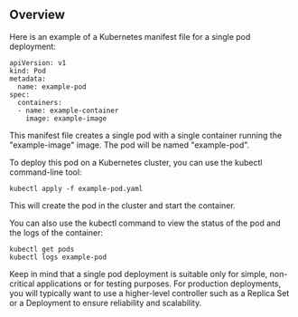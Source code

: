 ## Overview

Here is an example of a Kubernetes manifest file for a single pod deployment:

```
apiVersion: v1
kind: Pod
metadata:
  name: example-pod
spec:
  containers:
  - name: example-container
    image: example-image
```

This manifest file creates a single pod with a single container running the "example-image" image. The pod will be named "example-pod".

To deploy this pod on a Kubernetes cluster, you can use the kubectl command-line tool:

```
kubectl apply -f example-pod.yaml
```
This will create the pod in the cluster and start the container.

You can also use the kubectl command to view the status of the pod and the logs of the container:

```
kubectl get pods
kubectl logs example-pod
```
Keep in mind that a single pod deployment is suitable only for simple, non-critical applications or for testing purposes. For production deployments, you will typically want to use a higher-level controller such as a Replica Set or a Deployment to ensure reliability and scalability.
